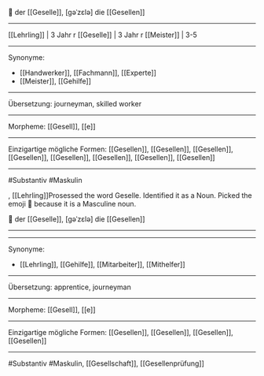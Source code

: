 🔵 der [[Geselle]], [gəˈzɛlə]
die [[Gesellen]]

---

[[Lehrling]] | 3 Jahr
r [[Geselle]] | 3 Jahr
r [[Meister]] | 3-5

---

Synonyme:

- [[Handwerker]], [[Fachmann]], [[Experte]]
- [[Meister]], [[Gehilfe]]

---

Übersetzung: journeyman, skilled worker

---

Morpheme:
[[Gesell]], [[e]]

---

Einzigartige mögliche Formen: [[Gesellen]], [[Gesellen]], [[Gesellen]], [[Gesellen]], [[Gesellen]], [[Gesellen]], [[Gesellen]], [[Gesellen]]

---

#Substantiv #Maskulin

, [[Lehrling]]Prosessed the word Geselle. Identified it as a Noun. Picked the emoji 🔵 because it is a Masculine noun.

🔵 der [[Geselle]], [ɡəˈzɛlə]
die [[Gesellen]]

---

---

Synonyme:

- [[Lehrling]], [[Gehilfe]], [[Mitarbeiter]], [[Mithelfer]]

---

Übersetzung: apprentice, journeyman

---

Morpheme:
[[Gesell]], [[e]]

---

Einzigartige mögliche Formen: [[Gesellen]], [[Gesellen]], [[Gesellen]], [[Gesellen]]

---

#Substantiv #Maskulin, [[Gesellschaft]], [[Gesellenprüfung]]
